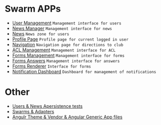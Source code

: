 # Swarm APPs
- [User Management][userManagement] `Management interface for users`
- [News Manager][newsManager] `Management interface for news`
- [News][news] `News zone for users`
- [Profile Page][profilePage] `Profile page for current logged in user`
- [Navigation][navigation] `Navigation page for directions to club`
- [ACL Management][aclManagement] `Management interface for ACL`
- [Forms Management][formsManagement] `Management interface for forms`
- [Forms Answers][formAnswers] `Management interface for answers`
- [Forms Renderer][formRenderer] `Interface for forms`
- [Notification Dashboard][notifDashboard] `Dashboard for management of notifications`

# Other
- [Users & News Apersistence tests][userTests]
- [Swarms & Adapters][utils]
- [Angulr Theme & Vendor & Angular Generic App files][angulr-theme]

[newsManager]: <http://192.168.1.101/practice/examples/tree/master/NewsManager>
[news]: <http://192.168.1.101/practice/examples/tree/master/News>
[userManagement]: <http://192.168.1.101/practice/examples/tree/master/UserManagement>
[profilePage]: <http://192.168.1.101/practice/examples/tree/master/ProfilePage>
[navigation]: <http://192.168.1.101/practice/examples/tree/master/Navigation>
[userTests]: <http://192.168.1.101/practice/examples/tree/master/Tests>
[utils]: <http://192.168.1.101/practice/examples/tree/master/utils>
[angulr-theme]: <http://192.168.1.101/practice/examples/tree/master/angulr-theme>
[aclManagement]: <http://192.168.1.101/practice/examples/tree/master/ACL-Management>
[formsManagement]: <http://192.168.1.101/practice/examples/tree/master/FormsManagement>
[formAnswers]: <http://192.168.1.101/practice/examples/tree/master/FormsAnswers>
[formRenderer]: <http://192.168.1.101/practice/examples/tree/master/FormsRenderer>
[notifDashboard]: <http://192.168.1.101/practice/examples/tree/master/NotificationDashboard>